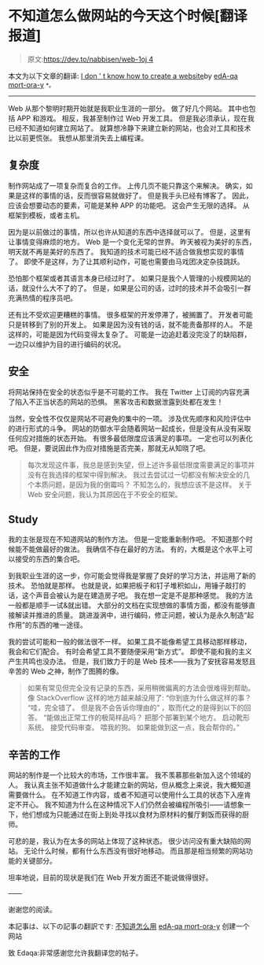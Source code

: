 # 不知道怎么做网站的今天这个时候[翻译报道]

> 原文:[https://dev.to/nabbisen/web-1oj 4](https://dev.to/nabbisen/web---1oj4)

本文为以下文章的翻译:
[I don ' t know how to create a website](https://dev.to/mortoray/i-dont-know-how-to-create-a-website-4k9i)by [edA-qa mort-ora-y](https://dev.to/mortoray)
<small>*。</small>

* * *

Web 从那个黎明时期开始就是我职业生涯的一部分。
做了好几个网站。 其中也包括 APP 和游戏。 相反，我甚至制作过 Web 开发工具。 但是我必须承认，现在我已经不知道如何建立网站了。
就算想冷静下来建立新的网站，也会对工具和技术比以前更慌张。
我想从那里消失去上编程课。

## 复杂度

制作网站成了一项复杂而复合的工作。
上传几页不能只靠这个来解决。
确实，如果是这样的事情的话，反而很容易就做好了。
但是我手头已经有博客了。
因此，应该会想要动态的要素，可能是某种 APP 的功能吧。
这会产生无限的选择。
从框架到模板，或者主机。

因为是以前做过的事情，所以也许从知道的东西中选择就可以了。
但是，这里有让事情变得麻烦的地方。
Web 是一个变化无常的世界。
昨天被视为美好的东西，明天就不再是美好的东西了。
我知道的技术可能已经不适合做我想实现的事情了。
即使不是这样，为了让其顺利动作，可能也需要由马戏团决定杂技跳跃。

恐怕那个框架或者其语言本身已经过时了。
如果只是我个人管理的小规模网站的话，就没什么大不了的了。
但是，如果是公司的话，过时的技术并不会吸引一群充满热情的程序员吧。

还有比不受欢迎更糟糕的事情。
很多框架的开发停滞了，被搁置了。
开发者可能只是转移到了别的开发上。 如果是因为没有钱的话，就不能责备那样的人。
不是这样的，可能是因为代码变得太复杂了。 可能是一边追赶着没完没了的缺陷群，一边只以维护为目的进行编码的状况。

## 安全

将网站保持在安全的状态似乎是不可能的工作。
我在 Twitter 上订阅的内容充满了陷入不正当状态的网站的恐惧。
黑客攻击和数据泄露到处都在发生！

当然，安全性不仅仅是网站不可避免的集中的一项。
涉及优先顺序和风险评估中的进行形式的斗争。
网站的防御水平会随着网站一起成长，但是没有从没有采取任何应对措施的状态开始。 有很多最低限度应该满足的事项。 一定也可以列表化吧。 但是，要说因此作为应对措施是否完美，那就无从知晓了吧。

> 每次发现这件事，我总是感到失望，但上述许多最低限度需要满足的事项并没有在我选择的框架中得到解决。
> 我过去尝试过一切都没有解决安全的几个本质问题，是因为我的倒霉吗？
> 不知怎么的，我想应该不是这样。
> 关于 Web 安全问题，我认为其原因在于不安全的框架。

## Study

我的主张是现在不知道网站的制作方法。
但是一定能重新制作吧。
不知道那个时候能不能做最好的做法。
我确信不存在最好的方法。 有的，大概是这个水平上可以接受的东西的集合吧。

到我职业生涯的这一步，你可能会觉得我是掌握了良好的学习方法，并运用了新的技术。 恐怕就是那样。
也就是说，如果把板子和钉子堆积如山，用锤子敲打的话，这个声音会被认为是在建造房子吧。 我在想一定是不是那种感觉。
我的方法一般都是顺手一试&就出错。
大部分的文档在实现想做的事情方面，都没有能够直接解读并推进的质量。
跳进漩涡中，进行编码，修正问题，被认为是永久制造“起作用”的东西的唯一途径。

我的尝试可能和一般的做法很不一样。
如果工具不能像希望工具移动那样移动，我会和它们配合。
有时会希望工具不要随便采用“新方式”。
即使不能和我的主义产生共鸣也没办法。
但是，我们致力于的是 Web 技术——我为了安抚容易发怒且辛苦的 Web 之神，制作了图腾的像。

> 如果有常见但完全没有记录的东西，采用稍微偏离的方法会很难得到帮助。
> 像 StackOverflow 这样的地方越来越没用了:
> “你到底为什么做这样的事？ “哇，完全错了。 但是我不会告诉你理由的”
> ，取而代之的是得到以下的回答。
> “能做出正常工作的极简样品吗？ 把那个部署到某个地方。 启动靴形系统。 接受代码审查。 喂我的狗。 如果能做到这一点，我会帮你的。”

## 辛苦的工作

网站的制作是一个比较大的市场，工作很丰富。
我不羡慕那些新加入这个领域的人。
我认真主张不知道做什么才能建立新的网站，但从概念上来说，我大概知道需要做什么。
在不知道工作内容，或者不知道可以使用什么工具的状态下入座肯定不开心。
我不知道为什么在这种情况下人们仍然会被编程所吸引——请想象一下，他们想成为只能通过在街上到处寻找以食材为原材料的餐厅剩饭而获得的厨师。

可悲的是，我认为在太多的网站上体现了这种状态。
很少访问没有重大缺陷的网站。
无论什么时候，都有什么东西没有很好地移动。
而且那是相当频繁的网站功能的关键部分。

坦率地说，目前的现状是我们在 Web 开发方面还不能说做得很好。

——

谢谢您的阅读。

本記事は、以下の記事の翻訳です:
[不知道怎么用](https://dev.to/mortoray/i-dont-know-how-to-create-a-website-4k9i) [edA-qa mort-ora-y](https://dev.to/mortoray) 创建一个网站

致 Edaqa:非常感谢您允许我翻译您的帖子。